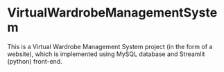 # VirtualWardrobeManagementSystem
This is a Virtual Wardrobe Management System project (in the form of a website), which is implemented using MySQL database and Streamlit (python) front-end. 
